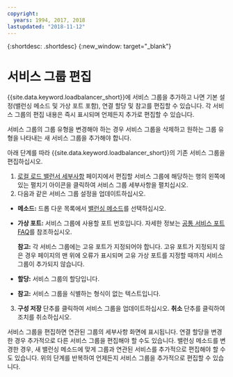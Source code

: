 ```yaml
---
copyright:
  years: 1994, 2017, 2018
lastupdated: "2018-11-12"
---
```


{:shortdesc: .shortdesc}
{:new_window: target="_blank"}

# 서비스 그룹 편집

{{site.data.keyword.loadbalancer_short}}에 서비스 그룹을 추가하고 나면 기본 설정(밸런싱 메소드 및 가상 포트 포함), 연결 할당 및 참고를 편집할 수 있습니다. 각 서비스 그룹의 편집 내용은 즉시 표시되며 언제든지 추가로 편집할 수 있습니다. 

서비스 그룹의 그룹 유형을 변경해야 하는 경우 서비스 그룹을 삭제하고 원하는 그룹 유형을 나타내는 새 서비스 그룹을 추가해야 합니다. 

아래 단계를 따라 {{site.data.keyword.loadbalancer_short}}의 기존 서비스 그룹을 편집하십시오.

1. [로컬 로드 밸런서 세부사항](view-all-load-balancers.html) 페이지에서 편집할 서비스 그룹에 해당하는 행의 왼쪽에 있는 펼치기 아이콘을 클릭하여 서비스 그룹 세부사항을 펼치십시오.
2. 다음과 같은 서비스 그룹 설정을 업데이트하십시오.
  - **메소드:** 드롭 다운 목록에서 [밸런싱 메소드](load_balancing_methods.html)를 선택하십시오.
  - **가상 포트:** 서비스 그룹에 사용할 포트 번호입니다. 자세한 정보는 [공통 서비스 포트 FAQ](load-balancing-faqs-2.html#what-services-can-be-load-balanced-)를 참조하십시오. 

  	**참고:** 각 서비스 그룹에는 고유 포트가 지정되어야 합니다. 고유 포트가 지정되지 않은 경우 페이지의 맨 위에 오류가 표시되며 고유 가상 포트를 지정할 때까지 서비스 그룹이 추가되지 않습니다.
  - **할당:**  서비스 그룹의 할당입니다.
  - **참고:** 서비스 그룹을 식별하는 형식이 없는 텍스트입니다.
3. **구성 저장** 단추를 클릭하여 서비스 그룹을 업데이트하십시오. **취소** 단추를 클릭하여 조치를 취소하십시오.

서비스 그룹을 편집하면 연관된 그룹의 세부사항 화면에 표시됩니다. 연결 할당을 변경한 경우 추가적으로 다른 서비스 그룹을 편집해야 할 수도 있습니다. 밸런싱 메소드를 변경한 경우, 새 밸런싱 메소드에 맞게 그룹과 연관된 서비스를 추가적으로 편집해야 할 수도 있습니다. 위의 단계를 반복하여 언제든지 서비스 그룹을 추가적으로 편집할 수 있습니다.
